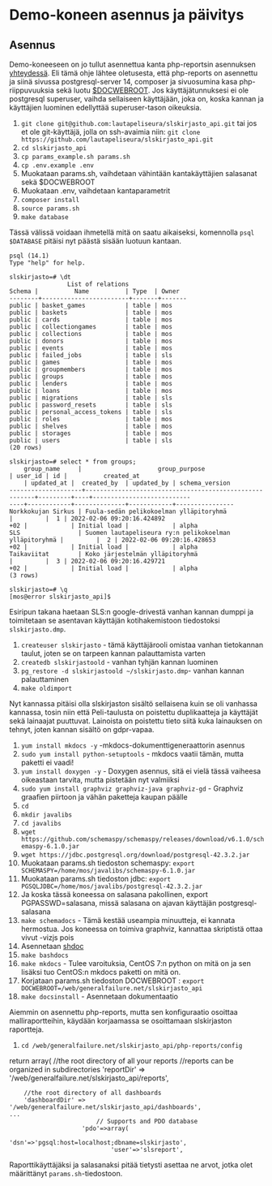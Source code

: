 # Demo-koneen asennus ja päivitys

## Asennus

Demo-koneeseen on jo tullut asennettua kanta php-reportsin asennuksen [yhteydessä](externals/php-reports.md). Eli tämä ohje lähtee oletusesta, että php-reports on asennettu ja siinä sivussa postgresql-server 14, composer ja sivuosumina kasa php-riippuvuuksia sekä luotu [$DOCWEBROOT](usage.md#paramssh-dokumentaatio). Jos käyttäjätunnuksesi ei ole postgresql superuser, vaihda sellaiseen käyttäjään, joka on, koska kannan ja käyttäjien luominen edellyttää superuser-tason oikeuksia.

1. `git clone git@github.com:lautapeliseura/slskirjasto_api.git` tai jos et ole git-käyttäjä,  jolla on ssh-avaimia niin: `git clone https://github.com/lautapeliseura/slskirjasto_api.git`
2. `cd slskirjasto_api`
3. `cp params_example.sh params.sh`
5. `cp .env.example .env`
6. Muokataan params.sh, vaihdetaan vähintään kantakäyttäjien salasanat sekä $DOCWEBROOT
7. Muokataan .env, vaihdetaan kantaparametrit
8. `composer install`
4. `source params.sh`
5. `make database`

Tässä välissä voidaan ihmetellä mitä on saatu aikaiseksi, komennolla `psql $DATABASE` pitäisi nyt päästä sisään luotuun kantaan.  

    psql (14.1)
    Type "help" for help.

    slskirjasto=# \dt
                    List of relations
    Schema |          Name          | Type  | Owner 
    --------+------------------------+-------+-------
    public | basket_games           | table | mos
    public | baskets                | table | mos
    public | cards                  | table | mos
    public | collectiongames        | table | mos
    public | collections            | table | mos
    public | donors                 | table | mos
    public | events                 | table | mos
    public | failed_jobs            | table | sls
    public | games                  | table | mos
    public | groupmembers           | table | mos
    public | groups                 | table | mos
    public | lenders                | table | mos
    public | loans                  | table | mos
    public | migrations             | table | sls
    public | password_resets        | table | sls
    public | personal_access_tokens | table | sls
    public | roles                  | table | mos
    public | shelves                | table | mos
    public | storages               | table | mos
    public | users                  | table | sls
    (20 rows)

    slskirjasto=# select * from groups;
        group_name     |                     group_purpose                      | user_id | id |          created_at       
        | updated_at |  created_by  | updated_by | schema_version 
    --------------------+--------------------------------------------------------+---------+----+---------------------------
    ----+------------+--------------+------------+----------------
    Norkkokujan Sirkus | Fuula-sedän pelikokoelman ylläpitoryhmä                |         |  1 | 2022-02-06 09:20:16.424892
    +02 |            | Initial load |            | alpha
    SLS                | Suomen lautapeliseura ry:n pelikokoelman ylläpitoryhmä |         |  2 | 2022-02-06 09:20:16.428653
    +02 |            | Initial load |            | alpha
    Taikaviitat        | Koko järjestelmän ylläpitoryhmä                        |         |  3 | 2022-02-06 09:20:16.429721
    +02 |            | Initial load |            | alpha
    (3 rows)

    slskirjasto=# \q
    [mos@error slskirjasto_api]$

Esiripun takana haetaan SLS:n google-drivestä vanhan kannan dumppi ja toimitetaan se asentavan käyttäjän kotihakemistoon tiedostoksi `slskirjasto.dmp`. 

1. `createuser slskirjasto` - tämä käyttäjärooli omistaa vanhan tietokannan taulut, joten se on tarpeen kannan palauttamista varten
2. `createdb slskirjastoold` - vanhan tyhjän kannan luominen
3. `pg_restore -d slskirjastoold ~/slskirjasto.dmp`- vanhan kannan palauttaminen
4. `make oldimport`

Nyt kannassa pitäisi olla slskirjaston sisältö sellaisena kuin se oli vanhassa kannassa, tosin niin että Peli-taulusta on poistettu duplikaatteja ja käyttäjät sekä lainaajat puuttuvat. Lainoista on poistettu tieto siitä kuka lainauksen on tehnyt, joten kannan sisältö on gdpr-vapaa.

1. `yum install mkdocs -y` -mkdocs-dokumenttigeneraattorin asennus
2. `sudo yum install python-setuptools` - mkdocs vaatii tämän, mutta paketti ei vaadi!
3. `yum install doxygen -y` - Doxygen asennus, sitä ei vielä tässä vaiheesa oikeastaan tarvita, mutta pistetään nyt valmiiksi 
4. `sudo yum install graphviz graphviz-java graphviz-gd` - Graphviz graafien piirtoon ja vähän paketteja kaupan päälle
5. `cd`
6. `mkdir javalibs`
7. `cd javalibs`
8. `wget https://github.com/schemaspy/schemaspy/releases/download/v6.1.0/schemaspy-6.1.0.jar`
9. `wget https://jdbc.postgresql.org/download/postgresql-42.3.2.jar`
10. Muokataan params.sh tiedoston schemaspy: `export SCHEMASPY=/home/mos/javalibs/schemaspy-6.1.0.jar`
11. Muokataan params.sh tiedoston jdbc: `export PGSQLJDBC=/home/mos/javalibs/postgresql-42.3.2.jar`
12. Ja koska tässä koneessa on salasana pakollinen, export PGPASSWD=salasana, missä salasana on ajavan käyttäjän postgresql-salasana
13. `make schemadocs` - Tämä kestää useampia minuutteja, ei kannata hermostua. Jos koneessa on toimiva graphviz, kannattaa skriptistä ottaa vivut -vizjs pois
14. Asennetaan [shdoc](https://github.com/reconquest/shdoc)
15. `make bashdocs`
16. `make mkdocs` -  Tulee varoituksia, CentOS 7:n python on mitä on ja sen lisäksi tuo CentOS:n mkdocs paketti on mitä on.
17. Korjataan params.sh tiedoston DOCWEBROOT : `export DOCWEBROOT=/web/generalfailure.net/slskirjasto_api`
18. `make docsinstall` - Asennetaan dokumentaatio
    
Aiemmin on asennettu php-reports, mutta sen konfiguraatio osoittaa malliraportteihin, käydään korjaamassa se osoittamaan slskirjaston raportteja.
1. `cd /web/generalfailure.net/slskirjasto_api/php-reports/config`  
    <?php
return array(
        //the root directory of all your reports
        //reports can be organized in subdirectories
        'reportDir' => '/web/generalfailure.net/slskirjasto_api/reports',

        //the root directory of all dashboards
        'dashboardDir' => '/web/generalfailure.net/slskirjasto_api/dashboards',
    ...
                            // Supports and PDO database
                        'pdo'=>array(
                                'dsn'=>'pgsql:host=localhost;dbname=slskirjasto',
                                'user'=>'slsreport',

Raporttikäyttäjäksi ja salasanaksi pitää tietysti asettaa ne arvot, jotka olet määrittänyt `params.sh`-tiedostoon.
